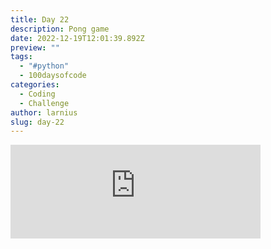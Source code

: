 ```yaml
---
title: Day 22
description: Pong game
date: 2022-12-19T12:01:39.892Z
preview: ""
tags:
  - "#python"
  - 100daysofcode
categories:
  - Coding
  - Challenge
author: larnius
slug: day-22
---
```

<iframe src="https://mastodontech.de/@larnius/109542272940295569/embed" class="mastodon-embed" style="max-width: 100%; border: 0" width="400" allowfullscreen="allowfullscreen"></iframe><script src="https://mastodontech.de/embed.js" async="async"></script>